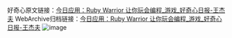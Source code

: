 好奇心原文链接：[今日应用：Ruby Warrior 让你玩会编程_游戏_好奇心日报-王杰夫](https://www.qdaily.com/articles/6355.html)
WebArchive归档链接：[今日应用：Ruby Warrior 让你玩会编程_游戏_好奇心日报-王杰夫](http://web.archive.org/web/20190623170233/https://www.qdaily.com/articles/6355.html)
![image](http://ww3.sinaimg.cn/large/007d5XDply1g3whk5vum9j30u02pvkh1)